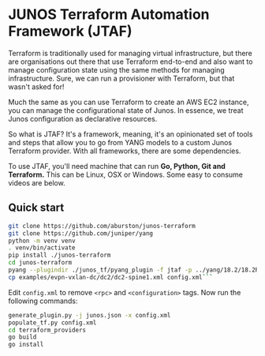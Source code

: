 # JUNOS Terraform Automation Framework (JTAF)

Terraform is traditionally used for managing virtual infrastructure, but there are organisations out there that use Terraform end-to-end and also want to manage configuration state using the same methods for managing infrastructure. Sure, we can run a provisioner with Terraform, but that wasn't asked for!

Much the same as you can use Terraform to create an AWS EC2 instance, you can manage the configurational state of Junos. In essence, we treat Junos configuration as declarative resources.

So what is JTAF? It's a framework, meaning, it's an opinionated set of tools and steps that allow you to go from YANG models to a custom Junos Terraform provider. With all frameworks, there are some dependencies.

To use JTAF, you'll need machine that can run **Go, Python, Git and Terraform.** This can be Linux, OSX or Windows. Some easy to consume videos are below.

## Quick start

```bash
git clone https://github.com/aburston/junos-terraform
git clone https://github.com/juniper/yang
python -m venv venv
. venv/bin/activate
pip install ./junos-terraform
cd junos-terraform
pyang --plugindir ./junos_tf/pyang_plugin -f jtaf -p ../yang/18.2/18.2R3/common ../yang/18.2/18.2R3/junos-qfx/conf/*.yang > junos.json
cp examples/evpn-vxlan-dc/dc2/dc2-spine1.xml config.xml```
```
Edit `config.xml` to remove `<rpc>` and `<configuration>` tags.
Now run the following commands:
```bash
generate_plugin.py -j junos.json -x config.xml
populate_tf.py config.xml
cd terraform_providers
go build
go install
```
